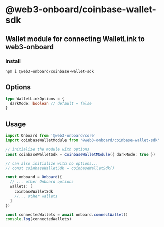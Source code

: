 # @web3-onboard/coinbase-wallet-sdk

## Wallet module for connecting WalletLink to web3-onboard

### Install

`npm i @web3-onboard/coinbase-wallet-sdk`

## Options

```typescript
type WalletLinkOptions = {
  darkMode: boolean // default = false
}
```

## Usage

```typescript
import Onboard from '@web3-onboard/core'
import coinbaseWalletModule from '@web3-onboard/coinbase-wallet-sdk'

// initialize the module with options
const coinbaseWalletSdk = coinbaseWalletModule({ darkMode: true })

// can also initialize with no options...
// const coinbaseWalletSdk = coinbaseWalletSdk()

const onboard = Onboard({
  // ... other Onboard options
  wallets: [
    coinbaseWalletSdk
    //... other wallets
  ]
})

const connectedWallets = await onboard.connectWallet()
console.log(connectedWallets)
```
